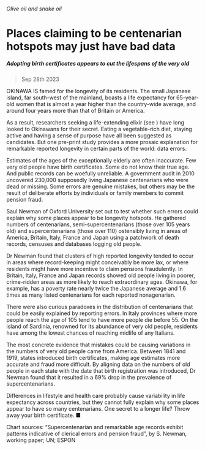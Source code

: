 ###### Olive oil and snake oil
# Places claiming to be centenarian hotspots may just have bad data 
##### Adopting birth certificates appears to cut the lifespans of the very old 
> Sep 28th 2023 


OKINAWA IS famed for the longevity of its residents. The small Japanese island, far south-west of the mainland, boasts a life expectancy for 65-year-old women that is almost a year higher than the country-wide average, and around four years more than that of Britain or America.
As a result, researchers seeking a life-extending elixir (see ) have long looked to Okinawans for their secret. Eating a vegetable-rich diet, staying active and having a sense of purpose have all been suggested as candidates. But one pre-print study provides a more prosaic explanation for remarkable reported longevity in certain parts of the world: data errors.
Estimates of the ages of the exceptionally elderly are often inaccurate. Few very old people have birth certificates. Some do not know their true age. And public records can be woefully unreliable. A government audit in 2010 uncovered 230,000 supposedly living Japanese centenarians who were dead or missing. Some errors are genuine mistakes, but others may be the result of deliberate efforts by individuals or family members to commit pension fraud.
Saul Newman of Oxford University set out to test whether such errors could explain why some places appear to be longevity hotspots. He gathered numbers of centenarians, semi-supercentenarians (those over 105 years old) and supercentenarians (those over 110) ostensibly living in areas of America, Britain, Italy, France and Japan using a patchwork of death records, censuses and databases logging old people.


Dr Newman found that clusters of high reported longevity tended to occur in areas where record-keeping might conceivably be more lax, or where residents might have more incentive to claim pensions fraudulently. In Britain, Italy, France and Japan records showed old people living in poorer, crime-ridden areas as more likely to reach extraordinary ages. Okinawa, for example, has a poverty rate nearly twice the Japanese average and 1.6 times as many listed centenarians for each reported nonagenarian.
There were also curious paradoxes in the distribution of centenarians that could be easily explained by reporting errors. In Italy provinces where more people reach the age of 105 tend to have more people die before 55. On the island of Sardinia, renowned for its abundance of very old people, residents have among the lowest chances of reaching midlife of any Italians.


The most concrete evidence that mistakes could be causing variations in the numbers of very old people came from America. Between 1841 and 1919, states introduced birth certificates, making age estimates more accurate and fraud more difficult. By aligning data on the numbers of old people in each state with the date that birth registration was introduced, Dr Newman found that it resulted in a 69% drop in the prevalence of supercentenarians. 
Differences in lifestyle and health care probably cause variability in life expectancy across countries, but they cannot fully explain why some places appear to have so many centenarians. One secret to a longer life? Throw away your birth certificate. ■
Chart sources: “Supercentenarian and remarkable age records exhibit patterns indicative of clerical errors and pension fraud”, by S. Newman, working paper; UN; ESPON
